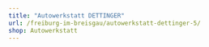 ```yaml
---
title: "Autowerkstatt DETTINGER"
url: /freiburg-im-breisgau/autowerkstatt-dettinger-5/
shop: Autowerkstatt
---
```

